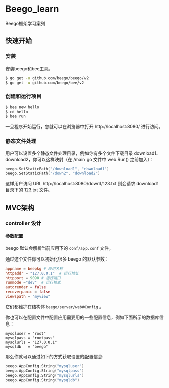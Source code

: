 # Beego_learn
Beego框架学习案列

## 快速开始

### 安装

安装beego和bee工具。

```bash
$ go get -u github.com/beego/beego/v2
$ go get -u github.com/beego/bee/v2
```

### 创建和运行项目

```bash
$ bee new hello
$ cd hello
$ bee run
```

一旦程序开始运行，您就可以在浏览器中打开 http://localhost:8080/ 进行访问。

### 静态文件处理

用户可以设置多个静态文件处理目录，例如你有多个文件下载目录 download1、download2，你可以这样映射（在 /main.go 文件中 web.Run() 之前加入）：

```go
beego.SetStaticPath("/download1", "download1")
beego.SetStaticPath("/down2", "download2")
```

这样用户访问 URL http://localhost:8080/down1/123.txt 则会请求 download1 目录下的 123.txt 文件。

## MVC架构

### controller 设计

#### 参数配置

beego 默认会解析当前应用下的 `conf/app.conf` 文件。

通过这个文件你可以初始化很多 beego 的默认参数：

```conf
appname = beepkg # 应用名称
httpaddr = "127.0.0.1"  # 运行地址
httpport = 9090 # 运行端口
runmode ="dev"  # 运行模式
autorender = false
recoverpanic = false
viewspath = "myview"
```

它们都维护在结构体 `beego/server/web#Config` 。

你也可以在配置文件中配置应用需要用的一些配置信息，例如下面所示的数据库信息：

```
mysqluser = "root"
mysqlpass = "rootpass"
mysqlurls = "127.0.0.1"
mysqldb   = "beego"
```

那么你就可以通过如下的方式获取设置的配置信息:

```go
beego.AppConfig.String("mysqluser")
beego.AppConfig.String("mysqlpass")
beego.AppConfig.String("mysqlurls")
beego.AppConfig.String("mysqldb")
```

